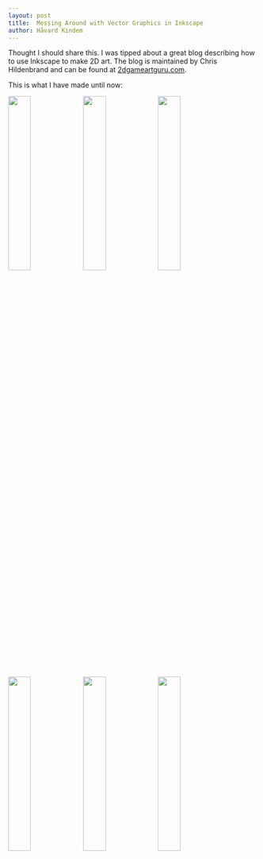 ```yaml
---
layout: post
title:  Messing Around with Vector Graphics in Inkscape
author: Håvard Kindem
---
```

Thought I should share this. I was tipped about a great blog describing how to use Inkscape to make 2D art. The blog is maintained by Chris Hildenbrand and can be found at [2dgameartguru.com](http://www.2dgameartguru.com/).

This is what I have made until now:
<style>
    .gallery {
        margin: 0 auto;
    }
    .gallery img {
        float: left;
        width: 30%;
    }
    .gallery:after {
        content: '';
        display: block;
        width: 100%;
        clear: both;
    }
</style>
<div class="gallery">
    <a href="http://www.nexcius.net/wp-content/uploads/2012/11/BoatWheel.png" target="_blank"><img src="http://www.nexcius.net/wp-content/uploads/2012/11/BoatWheel.png"></a>
    <a href="http://www.nexcius.net/wp-content/uploads/2012/11/boxes.png" target="_blank"><img src="http://www.nexcius.net/wp-content/uploads/2012/11/boxes.png"></a>
    <a href="http://www.nexcius.net/wp-content/uploads/2012/11/Gubbe.png" target="_blank"><img src="http://www.nexcius.net/wp-content/uploads/2012/11/Gubbe.png"></a>
</div>
<div class="gallery">
    <a href="http://www.nexcius.net/wp-content/uploads/2012/11/pumpkin.png" target="_blank"><img src="http://www.nexcius.net/wp-content/uploads/2012/11/pumpkin.png"></a>
    <a href="http://www.nexcius.net/wp-content/uploads/2012/11/tire.png" target="_blank"><img src="http://www.nexcius.net/wp-content/uploads/2012/11/tire.png"></a>
    <a href="http://www.nexcius.net/wp-content/uploads/2012/11/Underwater.png" target="_blank"><img src="http://www.nexcius.net/wp-content/uploads/2012/11/Underwater.png"></a>
</div>

<br />&nbsp;